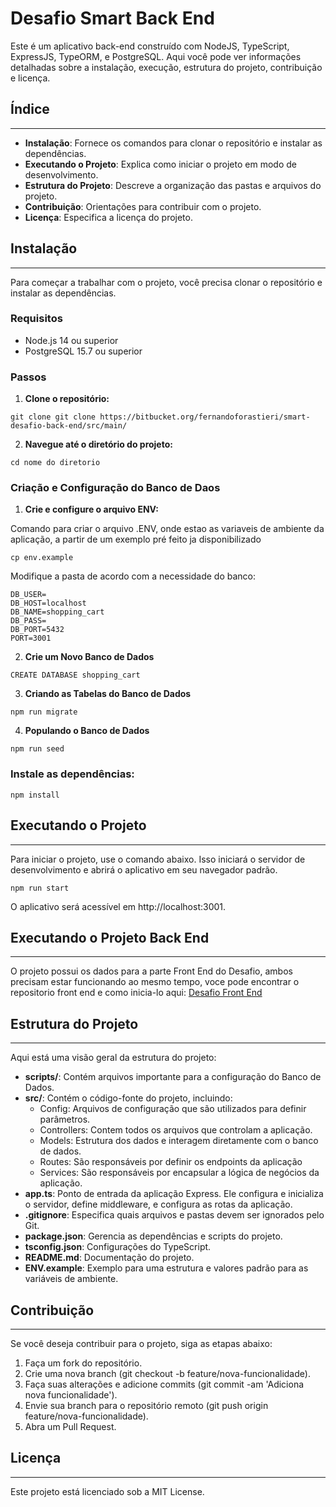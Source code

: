 # Desafio Smart Back End

Este é um aplicativo back-end construído com NodeJS, TypeScript, ExpressJS, TypeORM, e PostgreSQL. Aqui você pode ver informações detalhadas sobre a instalação, execução, estrutura do projeto, contribuição e licença.

## Índice
--------

* **Instalação**: Fornece os comandos para clonar o repositório e instalar as dependências.
* **Executando o Projeto**: Explica como iniciar o projeto em modo de desenvolvimento.
* **Estrutura do Projeto**: Descreve a organização das pastas e arquivos do projeto.
* **Contribuição**: Orientações para contribuir com o projeto.
* **Licença**: Especifica a licença do projeto.


## Instalação
------------

Para começar a trabalhar com o projeto, você precisa clonar o repositório e instalar as dependências.

### Requisitos

* Node.js 14 ou superior
* PostgreSQL 15.7 ou superior

### Passos

1. **Clone o repositório:**

`git clone git clone https://bitbucket.org/fernandoforastieri/smart-desafio-back-end/src/main/`

2. **Navegue até o diretório do projeto:**

`cd nome do diretorio`

### Criação e Configuração do Banco de Daos

1. **Crie e configure o arquivo ENV:**

Comando para criar o arquivo .ENV, onde estao as variaveis de ambiente da aplicação, a partir de um exemplo pré feito ja disponibilizado

`cp env.example`

Modifique a pasta de acordo com a necessidade do banco:

```
DB_USER=
DB_HOST=localhost
DB_NAME=shopping_cart
DB_PASS=
DB_PORT=5432
PORT=3001
```
2. **Crie um Novo Banco de Dados**

`CREATE DATABASE shopping_cart`

3. **Criando as Tabelas do Banco de Dados**

`npm run migrate`

4. **Populando o Banco de Dados**

`npm run seed`

### **Instale as dependências:**

`npm install`

## Executando o Projeto
------------

Para iniciar o projeto, use o comando abaixo. Isso iniciará o servidor de desenvolvimento e abrirá o aplicativo em seu navegador padrão.

`npm run start`

O aplicativo será acessível em http://localhost:3001.

## Executando o Projeto Back End
------------

O projeto possui os dados para a parte Front End do Desafio, ambos precisam estar funcionando ao mesmo tempo, voce pode encontrar o repositorio front end e como inicia-lo aqui: [Desafio Front End](https://bitbucket.org/fernandoforastieri/smart-desafio-front-end/src/main/)


## Estrutura do Projeto
---------------------

Aqui está uma visão geral da estrutura do projeto:

* **scripts/**: Contém arquivos importante para a configuração do Banco de Dados.
* **src/**: Contém o código-fonte do projeto, incluindo:
	+ Config: Arquivos de configuração que são utilizados para definir parâmetros.
	+ Controllers: Contem todos os arquivos que controlam a aplicação.
	+ Models: Estrutura dos dados e interagem diretamente com o banco de dados.
	+ Routes: São responsáveis por definir os endpoints da aplicação
	+ Services: São responsáveis por encapsular a lógica de negócios da aplicação.
* **app.ts**: Ponto de entrada da aplicação Express. Ele configura e inicializa o servidor, define middleware, e configura as rotas da aplicação.
* **.gitignore**: Especifica quais arquivos e pastas devem ser ignorados pelo Git.
* **package.json**: Gerencia as dependências e scripts do projeto.
* **tsconfig.json**: Configurações do TypeScript.
* **README.md**: Documentação do projeto.
* **ENV.example**: Exemplo para uma estrutura e valores padrão para as variáveis de ambiente.

## Contribuição
-------------

Se você deseja contribuir para o projeto, siga as etapas abaixo:

1. Faça um fork do repositório.
2. Crie uma nova branch (git checkout -b feature/nova-funcionalidade).
3. Faça suas alterações e adicione commits (git commit -am 'Adiciona nova funcionalidade').
4. Envie sua branch para o repositório remoto (git push origin feature/nova-funcionalidade).
5. Abra um Pull Request.

## Licença
---------

Este projeto está licenciado sob a MIT License.